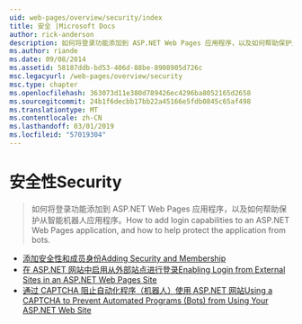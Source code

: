 ```yaml
---
uid: web-pages/overview/security/index
title: 安全 |Microsoft Docs
author: rick-anderson
description: 如何将登录功能添加到 ASP.NET Web Pages 应用程序，以及如何帮助保护从智能机器人应用程序。
ms.author: riande
ms.date: 09/08/2014
ms.assetid: 58187ddb-bd53-406d-88be-8908905d726c
msc.legacyurl: /web-pages/overview/security
msc.type: chapter
ms.openlocfilehash: 363073d11e380d789426ec4296ba8052165d2658
ms.sourcegitcommit: 24b1f6decbb17bb22a45166e5fdb0845c65af498
ms.translationtype: MT
ms.contentlocale: zh-CN
ms.lasthandoff: 03/01/2019
ms.locfileid: "57019304"
---
```

<a name="security"></a><span data-ttu-id="ae2e6-103">安全性</span><span class="sxs-lookup"><span data-stu-id="ae2e6-103">Security</span></span>
====================
> <span data-ttu-id="ae2e6-104">如何将登录功能添加到 ASP.NET Web Pages 应用程序，以及如何帮助保护从智能机器人应用程序。</span><span class="sxs-lookup"><span data-stu-id="ae2e6-104">How to add login capabilities to an ASP.NET Web Pages application, and how to help protect the application from bots.</span></span>


- [<span data-ttu-id="ae2e6-105">添加安全性和成员身份</span><span class="sxs-lookup"><span data-stu-id="ae2e6-105">Adding Security and Membership</span></span>](16-adding-security-and-membership.md)
- [<span data-ttu-id="ae2e6-106">在 ASP.NET 网站中启用从外部站点进行登录</span><span class="sxs-lookup"><span data-stu-id="ae2e6-106">Enabling Login from External Sites in an ASP.NET Web Pages Site</span></span>](enabling-login-from-external-sites-in-an-aspnet-web-pages-site.md)
- [<span data-ttu-id="ae2e6-107">通过 CAPTCHA 阻止自动化程序（机器人）使用 ASP.NET 网站</span><span class="sxs-lookup"><span data-stu-id="ae2e6-107">Using a CAPTCHA to Prevent Automated Programs (Bots) from Using Your ASP.NET Web Site</span></span>](using-a-catpcha-to-prevent-automated-programs-bots-from-using-your-aspnet-web-site.md)
